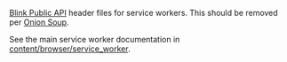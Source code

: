 [content/browser/service_worker]: /content/browser/service_worker/README.md
[Blink Public API]: /third_party/blink/public
[Onion Soup]: https://docs.google.com/document/d/1K1nO8G9dO9kNSmtVz2gJ2GG9gQOTgm65sJlV3Fga4jE/edit?usp=sharing

[Blink Public API] header files for service workers. This should be removed per
[Onion Soup].

See the main service worker documentation in [content/browser/service_worker].
